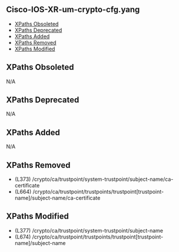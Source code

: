 ## Cisco-IOS-XR-um-crypto-cfg.yang

- [XPaths Obsoleted](#xpaths-obsoleted)
- [XPaths Deprecated](#xpaths-deprecated)
- [XPaths Added](#xpaths-added)
- [XPaths Removed](#xpaths-removed)
- [XPaths Modified](#xpaths-modified)

## XPaths Obsoleted

N/A

## XPaths Deprecated

N/A

## XPaths Added

N/A

## XPaths Removed

- (L373)	/crypto/ca/trustpoint/system-trustpoint/subject-name/ca-certificate
- (L664)	/crypto/ca/trustpoint/trustpoints/trustpoint[trustpoint-name]/subject-name/ca-certificate

## XPaths Modified

- (L377)	/crypto/ca/trustpoint/system-trustpoint/subject-name
- (L674)	/crypto/ca/trustpoint/trustpoints/trustpoint[trustpoint-name]/subject-name

